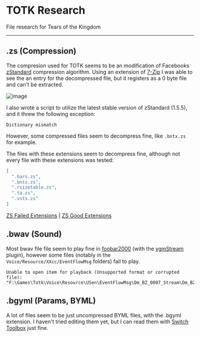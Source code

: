 # TOTK Research

File research for Tears of the Kingdom

---

## .zs (Compression)

The compresion used for TOTK seems to be an modification of Facebooks [zStandard](http://facebook.github.io/zstd/) compression algorithm. Using an extension of [7-Zip](https://github.com/mcmilk/7-Zip-zstd/releases) I was able to see the an entry for the decompressed file, but it registers as a 0 byte file and can't be extracted.

![image](https://user-images.githubusercontent.com/80713508/235522067-ef258a58-7eed-4bf3-8d07-2e47d1879201.png)

I also wrote a script to utilize the latest stable version of zStandard (1.5.5), and it threw the following exception:
```
Dictionary mismatch
```

However, some compressed files seem to decompress fine, like `.bntx.zs` for example.

The files with these extensions seem to decompress fine, although not every file with these extensions was tested:
```json
[
  ".bars.zs",
  ".bntx.zs",
  ".rsizetable.zs",
  ".ta.zs",
  ".vsts.zs"
]
```

[ZS Failed Extensions](./Analyze/extensions-zs-fail.list.json) | [ZS Good Extensions](./Analyze/extensions-zs-good.list.json)

## .bwav (Sound)

Most bwav file file seem to play fine in [foobar2000](https://www.foobar2000.org/) (with the [vgmStream](https://github.com/vgmstream/vgmstream) plugin), however some files (notably in the `Voice/Resource/XXcc/EventFlowMsg` folders) fail to play.

```
Unable to open item for playback (Unsupported format or corrupted file):
"F:\Games\Totk\Voice\Resource\USen\EventFlowMsg\Dm_BZ_0007_Stream\Dm_BZ_0007_Text_002_b.bwav"
```

## .bgyml (Params, BYML)

A lot of files seem to be just uncompressed BYML files, with the .bgyml extension. I haven't tried editing them yet, but I can read them with [Switch Toolbox](https://github.com/KillzXGaming/Switch-Toolbox) just fine.
